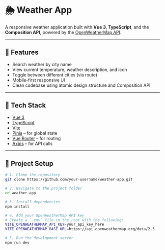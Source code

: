 # 🌦️ Weather App

A responsive weather application built with **Vue 3**, **TypeScript**, and the **Composition API**, powered by the [OpenWeatherMap API](https://openweathermap.org/api).

---

## 🚀 Features

- Search weather by city name
- View current temperature, weather description, and icon
- Toggle between different cities (via route)
- Mobile-first responsive UI
- Clean codebase using atomic design structure and Composition API

---

## 🧰 Tech Stack

- [Vue 3](https://vuejs.org/)
- [TypeScript](https://www.typescriptlang.org/)
- [Vite](https://vitejs.dev/)
- [Pinia](https://pinia.vuejs.org/) – for global state
- [Vue Router](https://router.vuejs.org/) – for routing
- [Axios](https://axios-http.com/) – for API calls

---

## 📂 Project Setup

```bash
# 1. Clone the repository
git clone https://github.com/your-username/weather-app.git

# 2. Navigate to the project folder
cd weather-app

# 3. Install dependencies
npm install

# 4. Add your OpenWeatherMap API key
# Create a `.env` file in the root with the following:
VITE_OPENWEATHERMAP_API_KEY=your_api_key_here
VITE_OPENWEATHERMAP_BASE_URL=https://api.openweathermap.org/data/2.5

# 5. Run the development server
npm run dev
```
